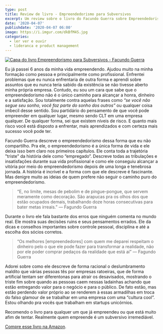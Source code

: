 ```yaml
---
type: post
title: Review de livro - Empreendedorismo para Subversivos
excerpt: Um review sobre o livro do Facundo Guerra sobre Empreendedorismo
date: '2020-04-07'
publishdate: '2020-04-07 06:00'
image: https://i.imgur.com/dkBfM4S.jpg
categories:
  - ler ver e ouvir
  - lideranca e product management
---
```



[![Capa do livro Empreendorismo para Subversivos - Facundo Guerra](https://i.imgur.com/VUpSl52.jpg)](https://amzn.to/2QXwYTc)



Eu já passei 6 anos da minha vida empreendendo. Ajudou muito na minha formação como pessoa e principalmente como profissional. Enfrentei problemas que eu nunca enfrentaria de outra forma e aprendi sobre assuntos que eu nunca teria sabido da existência se não tivesse aberto minha própria empresa. Contudo, eu sou um cara que sabe que o empreendedorismo não é o único caminho para alcançar a honra, dinheiro e a satisfação. Sou totalmente contra aquelas frases como _“se você não segue seu sonho, você faz parte do sonho dos outros”_ ou qualquer coisa imbecil desse sentido. Sou partidário do pensamento de que você pode empreender em qualquer lugar, mesmo sendo CLT em uma empresa qualquer. De qualquer forma, sei que existem níveis de risco. E quanto mais risco você está disposto a enfrentar, mais aprendizados e com certeza mais sucesso você pode ter.

Facundo Guerra descreve o empreendedorismo dessa forma que eu não compartilho. Pra ele, o empreendedorismo é a única forma de vida e ele deixa isso bem claro nos primeiros capítulos. Ele conta toda a trajetória "triste" da história dele como “empregado”. Descreve todas as tribulações e insatisfações durante sua vida profissional e como ele conseguiu alcançar a vitória por meio do empreendedorismo depois de uma longa e tenebrosa jornada. A história é incrível e a forma com que ele descreve é fascinante. Mas denigre muito as ideias de quem prefere não seguir o caminho puro do empreendedorismo.

> “E, no limite, mesas de pebolim e de pingue-pongue, que servem meramente como decoração. São arapucas pra os olhos dos que estão ocupados demais, trabalhando doze horas consecutivas para bater metas irreais.” — Fagundo Guerra

Durante o livro ele fala bastante dos erros que ninguém comenta no mundo real. Ele mostra suas decisões ruins e seus pensamentos errados. Ele da dicas e conselhos importantes sobre controle pessoal, disciplina e até a escolha dos sócios corretos. 

> “Os melhores [empreendedores] com quem me deparei respeitam o dinheiro pelo o que ele pode fazer para transformar a realidade, não por ele poder comprar pedaços da realidade que está aí” — Fagundo Guerra

Adorei sobre como ele descreve de forma racional o deslumbramento maldito que várias pessoas tês por empresas ratoeiras, que de forma artificial tentam ser diferentonas para atrair os desavisados, mostrando o triste fim sobre quando as pessoas caem nessas ladainhas achando que estão entregando valor para o negócio e para o público. De fato estão, mas estão perdendo valor próprio ao se renderem à essas armadilhas em troca do falso glamour de se trabalhar em uma empresa com uma “cultura cool”. Estou olhando pra vocês que trabalham em startups unicórnios. 

Recomendo o livro para qualquer um que já empreendeu ou que está  muito afim de tentar. Realmente quem empreende é um subversivo irremediável. 

[Compre esse livro na Amazon](https://amzn.to/2QXwYTc).